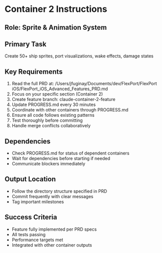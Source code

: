 # Container 2 Instructions

## Role: Sprite & Animation System

## Primary Task
Create 50+ ship sprites, port visualizations, wake effects, damage states

## Key Requirements
1. Read the full PRD at: /Users/jfuginay/Documents/dev/FlexPort/FlexPort iOS/FlexPort_iOS_Advanced_Features_PRD.md
2. Focus on your specific section (Container 2)
3. Create feature branch: claude-container-2-feature
4. Update PROGRESS.md every 30 minutes
5. Coordinate with other containers through PROGRESS.md
6. Ensure all code follows existing patterns
7. Test thoroughly before committing
8. Handle merge conflicts collaboratively

## Dependencies
- Check PROGRESS.md for status of dependent containers
- Wait for dependencies before starting if needed
- Communicate blockers immediately

## Output Location
- Follow the directory structure specified in PRD
- Commit frequently with clear messages
- Tag important milestones

## Success Criteria
- Feature fully implemented per PRD specs
- All tests passing
- Performance targets met
- Integrated with other container outputs

